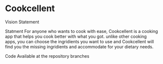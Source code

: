 # Cookcellent
Vision Statement

Statment
For anyone who wants to cook with ease,
Cookcellent is a cooking app that helps you cook better with what you got. 
unlike other cooking apps, you can choose the ingridients you want to use 
and Cookcellent will find you the missing ingridients and accommodate for
your dietary needs.

Code Available at the repository branches
